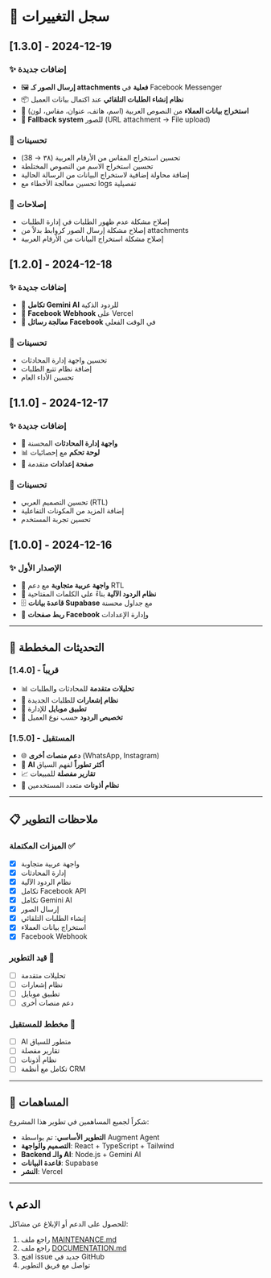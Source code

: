 # 📝 سجل التغييرات

## [1.3.0] - 2024-12-19

### ✨ إضافات جديدة
- 🖼️ **إرسال الصور كـ attachments فعلية** في Facebook Messenger
- 📦 **نظام إنشاء الطلبات التلقائي** عند اكتمال بيانات العميل
- 🎯 **استخراج بيانات العملاء** من النصوص العربية (اسم، هاتف، عنوان، مقاس، لون)
- 🔄 **Fallback system** للصور (URL attachment → File upload)

### 🔧 تحسينات
- تحسين استخراج المقاس من الأرقام العربية (٣٨ → 38)
- تحسين استخراج الاسم من النصوص المختلطة
- إضافة محاولة إضافية لاستخراج البيانات من الرسالة الحالية
- تحسين معالجة الأخطاء مع logs تفصيلية

### 🐛 إصلاحات
- إصلاح مشكلة عدم ظهور الطلبات في إدارة الطلبات
- إصلاح مشكلة إرسال الصور كروابط بدلاً من attachments
- إصلاح مشكلة استخراج البيانات من الأرقام العربية

## [1.2.0] - 2024-12-18

### ✨ إضافات جديدة
- 🤖 **تكامل Gemini AI** للردود الذكية
- 🔗 **Facebook Webhook** على Vercel
- 📱 **معالجة رسائل Facebook** في الوقت الفعلي

### 🔧 تحسينات
- تحسين واجهة إدارة المحادثات
- إضافة نظام تتبع الطلبات
- تحسين الأداء العام

## [1.1.0] - 2024-12-17

### ✨ إضافات جديدة
- 💬 **واجهة إدارة المحادثات** المحسنة
- 📊 **لوحة تحكم** مع إحصائيات
- 🔧 **صفحة إعدادات** متقدمة

### 🔧 تحسينات
- تحسين التصميم العربي (RTL)
- إضافة المزيد من المكونات التفاعلية
- تحسين تجربة المستخدم

## [1.0.0] - 2024-12-16

### ✨ الإصدار الأول
- 🎨 **واجهة عربية متجاوبة** مع دعم RTL
- 🤖 **نظام الردود الآلية** بناءً على الكلمات المفتاحية
- 🗄️ **قاعدة بيانات Supabase** مع جداول محسنة
- 🔧 **ربط صفحات Facebook** وإدارة الإعدادات

---

## 🔮 التحديثات المخططة

### [1.4.0] - قريباً
- 📊 **تحليلات متقدمة** للمحادثات والطلبات
- 🔔 **نظام إشعارات** للطلبات الجديدة
- 📱 **تطبيق موبايل** للإدارة
- 🎨 **تخصيص الردود** حسب نوع العميل

### [1.5.0] - المستقبل
- 🌐 **دعم منصات أخرى** (WhatsApp, Instagram)
- 🤖 **AI أكثر تطوراً** لفهم السياق
- 📈 **تقارير مفصلة** للمبيعات
- 🔐 **نظام أذونات** متعدد المستخدمين

---

## 📋 ملاحظات التطوير

### الميزات المكتملة ✅
- [x] واجهة عربية متجاوبة
- [x] إدارة المحادثات
- [x] نظام الردود الآلية
- [x] تكامل Facebook API
- [x] تكامل Gemini AI
- [x] إرسال الصور
- [x] إنشاء الطلبات التلقائي
- [x] استخراج بيانات العملاء
- [x] Facebook Webhook

### قيد التطوير 🔄
- [ ] تحليلات متقدمة
- [ ] نظام إشعارات
- [ ] تطبيق موبايل
- [ ] دعم منصات أخرى

### مخطط للمستقبل 📅
- [ ] AI متطور للسياق
- [ ] تقارير مفصلة
- [ ] نظام أذونات
- [ ] تكامل مع أنظمة CRM

---

## 🤝 المساهمات

شكراً لجميع المساهمين في تطوير هذا المشروع:

- **التطوير الأساسي**: تم بواسطة Augment Agent
- **التصميم والواجهة**: React + TypeScript + Tailwind
- **Backend والـ AI**: Node.js + Gemini AI
- **قاعدة البيانات**: Supabase
- **النشر**: Vercel

---

## 📞 الدعم

للحصول على الدعم أو الإبلاغ عن مشاكل:
1. راجع ملف [MAINTENANCE.md](./MAINTENANCE.md)
2. راجع ملف [DOCUMENTATION.md](./DOCUMENTATION.md)
3. افتح issue جديد في GitHub
4. تواصل مع فريق التطوير
